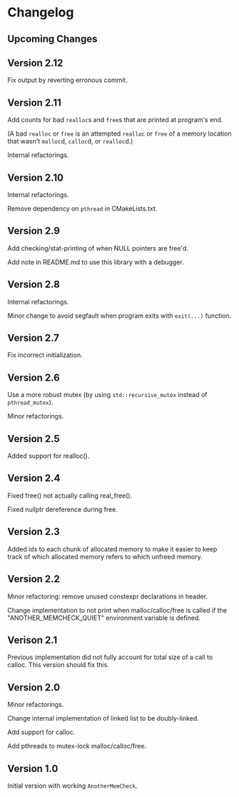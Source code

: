 # Changelog

## Upcoming Changes

## Version 2.12

Fix output by reverting erronous commit.

## Version 2.11

Add counts for bad `realloc`s and `free`s that are printed at program's end.

(A bad `realloc` or `free` is an attempted `realloc` or `free` of a memory
location that wasn't `malloc`d, `calloc`d, or `realloc`d.)

Internal refactorings.

## Version 2.10

Internal refactorings.

Remove dependency on `pthread` in CMakeLists.txt.

## Version 2.9

Add checking/stat-printing of when NULL pointers are free'd.

Add note in README.md to use this library with a debugger.

## Version 2.8

Internal refactorings.

Minor change to avoid segfault when program exits with `exit(...)` function.

## Version 2.7

Fix incorrect initialization.

## Version 2.6

Use a more robust mutex (by using `std::recursive_mutex` instead of
`pthread_mutex`).

Minor refactorings.

## Version 2.5

Added support for realloc().

## Version 2.4

Fixed free() not actually calling real_free().

Fixed nullptr dereference during free.

## Version 2.3

Added ids to each chunk of allocated memory to make it easier to keep track of
which allocated memory refers to which unfreed memory.

## Version 2.2

Minor refactoring: remove unused constexpr declarations in header.

Change implementation to not print when malloc/calloc/free is called if the
"ANOTHER_MEMCHECK_QUIET" environment variable is defined.

## Verison 2.1

Previous implementation did not fully account for total size of a call to
calloc. This version should fix this.

## Version 2.0

Minor refactorings.

Change internal implementation of linked list to be doubly-linked.

Add support for calloc.

Add pthreads to mutex-lock malloc/calloc/free.

## Version 1.0

Initial version with working `AnotherMemCheck`.

